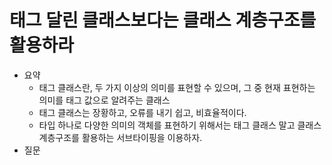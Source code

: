# 태그 달린 클래스보다는 클래스 계층구조를 활용하라

- 요약
  - 태그 클래스란, 두 가지 이상의 의미를 표현할 수 있으며, 그 중 현재 표현하는 의미를 태그 값으로 알려주는 클래스
  - 태그 클래스는 장황하고, 오류를 내기 쉽고, 비효율적이다.
  - 타입 하나로 다양한 의미의 객체를 표현하기 위해서는 태그 클래스 말고 클래스 계층구조를 활용하는 서브타이핑을 이용하자.
- 질문